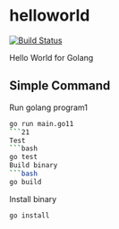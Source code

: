 # helloworld

[![Build Status](https://cloud.drone.io/api/badges/go-training/helloworld/status.svg)](https://cloud.drone.io/go-training/helloworld)

Hello World for Golang

## Simple Command
Run golang program1
```bash
go run main.go11
```21
Test
```bash
go test
Build binary
```bash
go build
```
Install binary
```bash
go install
```